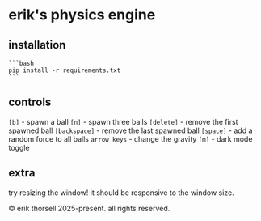 # erik's physics engine

## installation
    
    ```bash
    pip install -r requirements.txt
    ```

## controls
`[b]` - spawn a ball
`[n]` - spawn three balls
`[delete]` - remove the first spawned ball
`[backspace]` - remove the last spawned ball
`[space]` - add a random force to all balls
`arrow keys` - change the gravity
`[m]` - dark mode toggle

## extra
try resizing the window! it should be responsive to the window size.

&copy; erik thorsell 2025-present. all rights reserved.